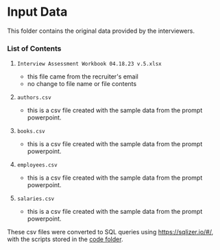 # Input Data
This folder contains the original data provided by the interviewers. 

### List of Contents
1. `Interview Assessment Workbook 04.18.23 v.5.xlsx`
    - this file came from the recruiter's email
    - no change to file name or file contents
  
1. `authors.csv`
    - this is a csv file created with the sample data from the prompt powerpoint.
    
1. `books.csv`
    - this is a csv file created with the sample data from the prompt powerpoint.

1. `employees.csv`
    - this is a csv file created with the sample data from the prompt powerpoint.

1. `salaries.csv`
    - this is a csv file created with the sample data from the prompt powerpoint.

These csv files were converted to SQL queries using https://sqlizer.io/#/, with the scripts stored in the [code folder](../code).